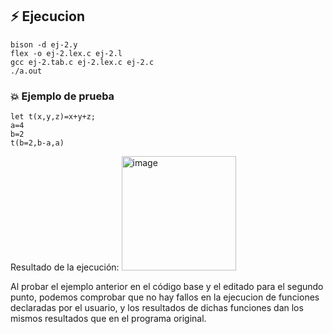 ## ⚡ Ejecucion

```
bison -d ej-2.y
flex -o ej-2.lex.c ej-2.l
gcc ej-2.tab.c ej-2.lex.c ej-2.c
./a.out
```

### 💥 Ejemplo de prueba

```
let t(x,y,z)=x+y+z;
a=4
b=2 
t(b=2,b-a,a)
```

Resultado de la ejecución:
<img width="183" alt="image" src="https://github.com/user-attachments/assets/c7b04032-c95b-41b9-a00b-7b8fbd0b2540" />


Al probar el ejemplo anterior en el código base y el editado para el segundo punto, podemos comprobar que no hay fallos en la ejecucion de funciones declaradas por el usuario, y los resultados de dichas funciones dan los mismos resultados que en el programa original.
